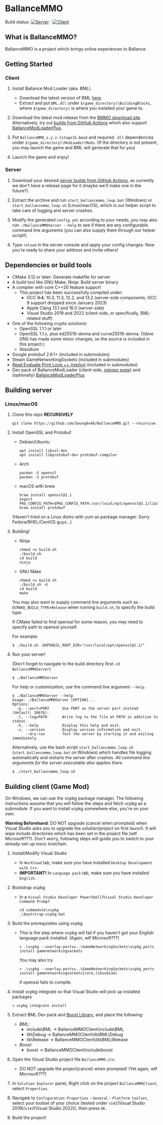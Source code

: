 # BallanceMMO

Build status:
[![Server](https://github.com/Swung0x48/BallanceMMO/actions/workflows/server.yml/badge.svg)](https://github.com/Swung0x48/BallanceMMO/actions/workflows/server.yml)
·
[![Client](https://github.com/Swung0x48/BallanceMMO/actions/workflows/client.yml/badge.svg)](https://github.com/Swung0x48/BallanceMMO/actions/workflows/client.yml)

## What is BallanceMMO?

BallanceMMO is a project which brings online experiences to Ballance.

## Getting Started

### Client

1. Install Ballance Mod Loader (aka. BML).
    - Download the latest version of BML [here](https://github.com/Gamepiaynmo/BallanceModLoader/releases).
    - Extract and put `BML.dll` under `$(game_directory)\BuildingBlocks`, where `$(game_directory)` is where you installed your game to.
2. Download the latest mod release from the [BMMO download site](https://dl.bmmo.bcrc.site). Alternatively, try out [builds from GitHub Actions](https://github.com/Swung0x48/BallanceMMO/actions/workflows/client.yml) which also support [BallanceModLoaderPlus](https://github.com/doyaGu/BallanceModLoaderPlus).

3. Put `BallanceMMO_x.y.z-[stage]b.bmod` and required `.dll` dependencies under `$(game_directory)\ModLoader\Mods`. (If the directory is not present, you may launch the game and BML will generate that for you)

4. Launch the game and enjoy!

### Server

1. Download your desired [server builds from GitHub Actions](https://github.com/Swung0x48/BallanceMMO/actions/workflows/server.yml), as currently we don't have a release page for it (maybe we'll make one in the future?).

2. Extract the archive and run `start_ballancemmo_loop.bat` (Windows) or `start_ballancemmo_loop.sh` (Linux/macOS), which is our helper script to take care of logging and server crashes.

3. Modify the generated `config.yml` according to your needs; you may also run `./BallanceMMOServer --help` to see if there are any configurable command line arguments (you can also supply them through our helper script!).

4. Type `reload` in the server console and apply your config changes. Now you're ready to share your address and invite others!

## Dependencies or build tools

- CMake 3.12 or later: Generate makefile for server
- A build tool like GNU Make, Ninja: Build server binary
- A compiler with core C++20 feature support
  - This project has been successfully compiled under:
    - GCC ~~9.4~~, 10.3, 11.3, 12.2, and 13.2 (server-side components; GCC 9 support dropped since January 2023)
    - Apple Clang 13.1 and 16.0 (server-side)
    - Visual Studio 2019 and 2022 (client-side, or specifically, BML-related stuff)
- One of the following crypto solutions:
  - OpenSSL 1.1.1 or later
  - OpenSSL 1.1.x, plus ed25519-donna and curve25519-donna. (Valve GNS has made some minor changes, so the source is included in this project.)
  - libsodium
- Google protobuf 2.6.1+ (included in submodules)
- Steam GameNetworkingSockets (included in submodules)
- [Read Evaluate Print Loop ++ (*replxx*)](https://github.com/AmokHuginnsson/replxx) (included in submodules)
- Dev pack of BallanceModLoader (client-side, [*release page*](https://github.com/Gamepiaynmo/BallanceModLoader/releases)) and (optionally) [BallanceModLoaderPlus](https://github.com/doyaGu/BallanceModLoaderPlus)

## Building server

### Linux/macOS

1. Clone this repo __RECURSIVELY__

    ```commandline
    git clone https://github.com/Swung0x48/BallanceMMO.git --recursive
    ```

2. Install OpenSSL and Protobuf

    - Debian/Ubuntu

        ```commandline
        apt install libssl-dev
        apt install libprotobuf-dev protobuf-compiler
        ```

    - Arch

        ```commandline
        pacman -S openssl
        pacman -S protobuf
        ```

    - macOS with brew

        ```commandline
        brew install openssl@1.1
        export PKG_CONFIG_PATH=$PKG_CONFIG_PATH:/usr/local/opt/openssl@1.1/lib/pkgconfig
        brew install protobuf
        ```

    (Haven't tried on a Linux distro with yum as package manager. Sorry Fedora/RHEL/CentOS guys...)

3. Building!

    - Ninja

        ```commandline
        chmod +x build.sh
        ./build.sh
        cd build
        ninja
        ```

    - GNU Make

        ```commandline
        chmod +x build.sh
        ./build.sh -G
        cd build
        make
        ```

    You may also want to supply command line arguments such as `-DCMAKE_BUILD_TYPE=Release` when running `build.sh`, to specify the build type.

    If CMake failed to find openssl for some reason, you may need to specify path to openssl yourself.

    For example:

    ```commandline
    $ ./build.sh -DOPENSSL_ROOT_DIR="/usr/local/opt/openssl@1.1/"
    ```

4. Run your server!

    (Don't forget to navigate to the build directory first: `cd BallanceMMOServer`)

    ```commandline
    $ ./BallanceMMOServer
    ```

    For help or customization, use the command line argument `--help`.

    ```commandline
    $ ./BallanceMMOServer --help
    Usage: ./BallanceMMOServer [OPTION]...
    Options:
      -p, --port=PORT      Use PORT as the server port instead (default: 26676).
      -l, --log=PATH       Write log to the file at PATH in addition to stdout.
      -h, --help           Display this help and exit.
      -v, --version        Display version information and exit.
          --dry-run        Test the server by starting it and exiting immediately.
    ```

    Alternatively, use the bash script `start_ballancemmo_loop.sh` (`start_ballancemmo_loop.bat` on Windows) which handles file logging automatically and restarts the server after crashes. *All command line arguments for the server executable also applies there.*

    ```commandline
    $ ./start_ballancemmo_loop.sh
    ```

## Building client (Game Mod)

On Windows, we can use the vcpkg package manager. The following instructions assume that you will follow the steps and fetch vcpkg as a submodule. If you want to install vcpkg somewhere else, you're on your own.

__Warning Beforehand__: DO NOT upgrade (cancel when prompted) when Visual Studio asks you to upgrade the solution/project on first launch. It will wipe include directories which has been set in the project file (wtf Microsoft???). Don't worry, following steps will guide you to switch to your already-set-up msvc toolchain.

1. Install/Modify Visual Studio
    - In `Workload` tab, make sure you have installed `Desktop Development with C++`.
    - __IMPORTANT!__ In `Language pack` tab, make sure you have installed `English`.

2. Bootstrap vcpkg
    - In a `Visual Studio Developer PowerShell`/`Visual Studio Developer Command Prompt`

        ```commandline
        cd submodule\vcpkg
        .\bootstrap-vcpkg.bat
        ```

3. Build the prerequisites using vcpkg

    - This is the step where vcpkg will fail if you haven't got your English language pack installed. (Again, wtf Microsoft???)

        ```commandline
        > .\vcpkg --overlay-ports=..\GameNetworkingSockets\vcpkg_ports install gamenetworkingsockets
        ```

        You may also try

        ```commandline
        > .\vcpkg --overlay-ports=..\GameNetworkingSockets\vcpkg_ports install gamenetworkingsockets[core,libsodium]
        ```

        if openssl fails to compile.

4. Install vcpkg integrate so that Visual Studio will pick up installed packages

    ```commandline
    > vcpkg integrate install
    ```

5. Extract BML Dev pack and [Boost Library](https://www.boost.org/users/download/), and place the following:
    - *BML*:
        - include\BML -> BallanceMMOClient\include\BML
        - lib\Debug -> BallanceMMOClient\lib\BML\Debug
        - lib\Release -> BallanceMMOClient\lib\BML\Release
    - *Boost*:
        - boost -> BallanceMMOClient\include\boost

6. Open the Visual Studio project file `BallanceMMO.sln`.
    - DO NOT upgrade the project(cancel) when prompted! (Yet again, wtf Microsoft???)

7. In `Solution Explorer` panel, Right click on the project `BallanceMMOClient`, select `Properties`.

8. Navigate to `Configuration Properties` - `General` - `Platform toolset`, select your toolset of your choice (tested under `v142`(Visual Studio 2019)/`v143`(Visual Studio 2022)), then press `OK`.

9. Build the project!
